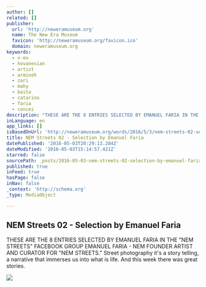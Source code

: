 ```yaml
---
author: []
related: []
publisher:
  url: 'http://neweramuseum.org'
  name: The New Era Museum
  favicon: 'http://neweramuseum.org/favicon.ico'
  domain: neweramuseum.org
keywords:
  - v-ex
  - hovanesian
  - artist
  - armineh
  - zari
  - mahy
  - baita
  - catarino
  - faria
  - concei
description: "THESE ARE THE 8 ENTRIES SELECTED BY EMANUEL FARIA IN THE \"NEM STREETS\" FACEBOOK GROUP EMANUEL FARIA - NEM FOUNDER ARTIST AND CURATOR FOR \"NEM STREETS.\" Street photography it's a story telling, a narrative that immerses us into what is life. And this week there was great stories."
inLanguage: en
app_links: []
isBasedOnUrl: 'http://neweramuseum.org/words/2016/5/3/nem-streets-02-selection-by-emanuel-faria'
title: NEM Streets 02 - Selection by Emanuel Faria
datePublished: '2016-05-03T20:29:13.284Z'
dateModified: '2016-05-03T15:14:57.421Z'
starred: false
sourcePath: _posts/2016-05-03-nem-streets-02-selection-by-emanuel-faria.md
published: true
inFeed: true
hasPage: false
inNav: false
_context: 'http://schema.org'
_type: MediaObject

---
```

<article style=""><h1>NEM Streets 02 - Selection by Emanuel Faria</h1><p>THESE ARE THE 8 ENTRIES SELECTED BY EMANUEL FARIA IN THE "NEM STREETS" FACEBOOK GROUP EMANUEL FARIA - NEM FOUNDER ARTIST AND CURATOR FOR "NEM STREETS." Street photography it's a story telling, a narrative that immerses us into what is life. And this week there was great stories.</p><img src="http://static1.squarespace.com/static/50e5b834e4b0837383d7bb18/50e5b834e4b0837383d7bb1f/5728be65cf80a17bbd8eafc9/1462288477682/13124618_10209171660959739_2996011424334833819_n.jpg?format=1000w" /></article>